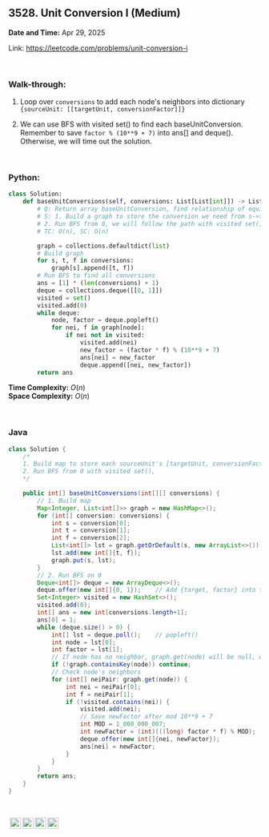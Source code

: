 ## 3528. Unit Conversion I (Medium)
**Date and Time:** Apr 29, 2025

Link: https://leetcode.com/problems/unit-conversion-i

<br>

### Walk-through: 
1. Loop over `conversions` to add each node's neighbors into dictionary `{sourceUnit: [[targetUnit, conversionFactor]]}`

2. We can use BFS with visited set() to find each baseUnitConversion. Remember to save `factor % (10**9 + 7)` into ans[] and deque(). Otherwise, we will time out the solution.

<br>

### Python:
```python
class Solution:
    def baseUnitConversions(self, conversions: List[List[int]]) -> List[int]:
        # Q: Return array baseUnitConversion, find relationship of equivalent number of units of type 0
        # S: 1. Build a graph to store the conversion we need from s->t by f, dict{s: [[t, f]]}
        # 2. Run BFS from 0, we will follow the path with visited set() to avoid duplicate nodes
        # TC: O(n), SC: O(n)

        graph = collections.defaultdict(list)
        # Build graph
        for s, t, f in conversions:
            graph[s].append([t, f])
        # Run BFS to find all conversions
        ans = [1] * (len(conversions) + 1)
        deque = collections.deque([[0, 1]])
        visited = set()
        visited.add(0)
        while deque:
            node, factor = deque.popleft()
            for nei, f in graph[node]:
                if nei not in visited:
                    visited.add(nei)
                    new_factor = (factor * f) % (10**9 + 7)
                    ans[nei] = new_factor
                    deque.append([nei, new_factor])
        return ans
```
**Time Complexity:** $O(n)$ <br>
**Space Complexity:** $O(n)$

<br>

### Java
```java
class Solution {
    /* 
    1. Build map to store each sourceUnit's [targetUnit, conversionFactor]
    2. Run BFS from 0 with visited set(), 
    */

    public int[] baseUnitConversions(int[][] conversions) {
        // 1. Build map
        Map<Integer, List<int[]>> graph = new HashMap<>();
        for (int[] conversion: conversions) {
            int s = conversion[0];
            int t = conversion[1];
            int f = conversion[2];
            List<int[]> lst = graph.getOrDefault(s, new ArrayList<>());
            lst.add(new int[]{t, f});
            graph.put(s, lst);
        }
        // 2. Run BFS on 0
        Deque<int[]> deque = new ArrayDeque<>();
        deque.offer(new int[]{0, 1});    // Add {target, factor} into the tail of deque
        Set<Integer> visited = new HashSet<>();
        visited.add(0);
        int[] ans = new int[conversions.length+1];
        ans[0] = 1;
        while (deque.size() > 0) {
            int[] lst = deque.poll();    // popleft()
            int node = lst[0];
            int factor = lst[1];
            // If node has no neighbor, graph.get(node) will be null, we should continue
            if (!graph.containsKey(node)) continue;
            // Check node's neighbors
            for (int[] neiPair: graph.get(node)) {
                int nei = neiPair[0];
                int f = neiPair[1];
                if (!visited.contains(nei)) {
                    visited.add(nei);
                    // Save newFactor after mod 10**9 + 7
                    int MOD = 1_000_000_007;
                    int newFactor = (int)(((long) factor * f) % MOD);
                    deque.offer(new int[]{nei, newFactor});
                    ans[nei] = newFactor;
                }
            }
        }
        return ans;
    }
}
```

<br>

<img style="height:22px!important;margin-left:3px;vertical-align:text-bottom;" src="https://mirrors.creativecommons.org/presskit/icons/cc.svg?ref=chooser-v1" alt="CC BY-NC-SA" title="CC BY-NC-SA"><img style="height:22px!important;margin-left:3px;vertical-align:text-bottom;" src="https://mirrors.creativecommons.org/presskit/icons/by.svg?ref=chooser-v1" alt="BY: credit must be given to the creator" title="BY: credit must be given to the creator"><img style="height:22px!important;margin-left:3px;vertical-align:text-bottom;" src="https://mirrors.creativecommons.org/presskit/icons/nc.svg?ref=chooser-v1" alt="NC: Only noncommercial uses of the work are permitted" title="NC: Only noncommercial uses of the work are permitted"><img style="height:22px!important;margin-left:3px;vertical-align:text-bottom;" src="https://mirrors.creativecommons.org/presskit/icons/sa.svg?ref=chooser-v1" alt="SA: Adaptations must be shared under the same terms" title="SA: Adaptations must be shared under the same terms">